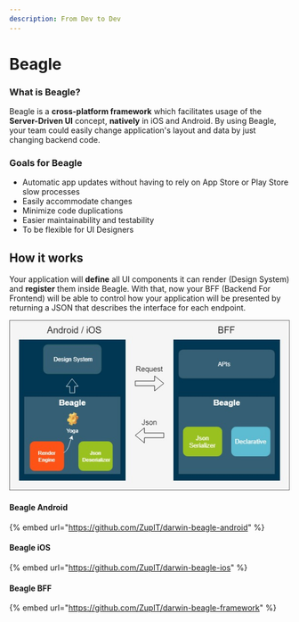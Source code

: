 ```yaml
---
description: From Dev to Dev
---
```


# Beagle

### What is Beagle?

Beagle is a **cross-platform framework** which facilitates usage of the **Server-Driven UI** concept, **natively** in iOS and Android. By using Beagle, your team could easily change application's layout and data by just changing backend code.

### Goals for Beagle

* Automatic app updates without having to rely on App Store or Play Store slow processes
* Easily accommodate changes
* Minimize code duplications
* Easier maintainability and testability
* To be flexible for UI Designers

## How it works

Your application will **define** all UI components it can render \(Design System\) and **register** them inside Beagle. With that, now your BFF \(Backend For Frontend\) will be able to control how your application will be presented by returning a JSON that describes the interface for each endpoint.

![Beagle flow](.gitbook/assets/whatsapp-image-2020-02-06-at-19.21.26.jpeg)

#### Beagle Android

{% embed url="https://github.com/ZupIT/darwin-beagle-android" %}

#### Beagle iOS

{% embed url="https://github.com/ZupIT/darwin-beagle-ios" %}

#### Beagle BFF

{% embed url="https://github.com/ZupIT/darwin-beagle-framework" %}


